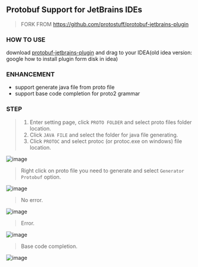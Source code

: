 ## Protobuf Support for JetBrains IDEs

> FORK FROM https://github.com/protostuff/protobuf-jetbrains-plugin

### HOW TO USE

download [protobuf-jetbrains-plugin](https://github.com/LeasonX/protobuf-jetbrains-plugin/files/4421760/protobuf-jetbrains-plugin-0.13.0.zip) and drag to your IDEA(old idea version: google how to install plugin form disk in idea)

### ENHANCEMENT

- support generate java file from proto file
- support base code completion for proto2 grammar

### STEP

> 1. Enter setting page, click `PROTO FOLDER` and select proto files folder location.
> 2. Click `JAVA FILE` and select the folder for java file generating.
> 3. Click `PROTOC` and select protoc (or protoc.exe on windows) file location.

![image](https://raw.githubusercontent.com/wiki/LeasonX/protobuf-jetbrains-plugin/proto%20setting.png)

> Right click on proto file you need to generate and select `Generator Protobuf` option.

![image](https://raw.githubusercontent.com/wiki/LeasonX/protobuf-jetbrains-plugin/right%20click.png)

> No error.

![image](https://raw.githubusercontent.com/wiki/LeasonX/protobuf-jetbrains-plugin/ok%20hint.png)

> Error.

![image](https://raw.githubusercontent.com/wiki/LeasonX/protobuf-jetbrains-plugin/error%20hint.png)

> Base code completion.

![image](https://raw.githubusercontent.com/wiki/LeasonX/protobuf-jetbrains-plugin/code%20completion.png)
